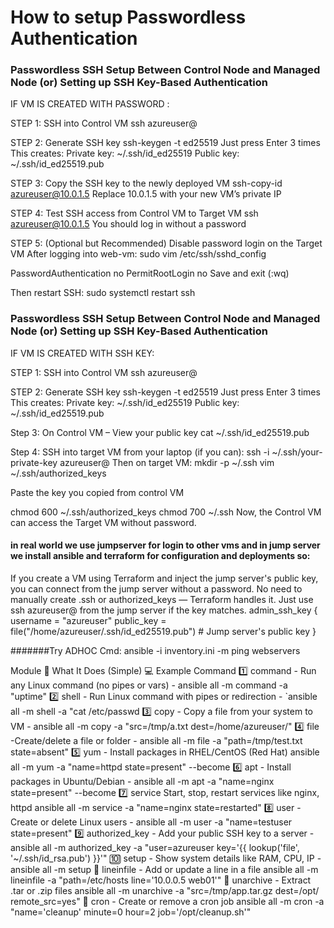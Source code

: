 # How to setup Passwordless Authentication


### Passwordless SSH Setup Between Control Node and Managed Node (or)  Setting up SSH Key-Based Authentication
 IF VM IS CREATED WITH PASSWORD :
 
STEP 1: SSH into Control VM 
ssh azureuser@<control-vm-public-ip>

STEP 2: Generate SSH key
ssh-keygen -t ed25519
Just press Enter 3 times
This creates:
Private key: ~/.ssh/id_ed25519
Public key: ~/.ssh/id_ed25519.pub

STEP 3: Copy the SSH key to the newly deployed VM
ssh-copy-id azureuser@10.0.1.5
Replace 10.0.1.5 with your new VM’s private IP

STEP 4: Test SSH access from Control VM to Target VM
ssh azureuser@10.0.1.5
You should log in without a password

 STEP 5: (Optional but Recommended) Disable password login on the Target VM
After logging into web-vm:
sudo vim /etc/ssh/sshd_config

PasswordAuthentication no
PermitRootLogin no
Save and exit (:wq)

Then restart SSH:
sudo systemctl restart ssh

### Passwordless SSH Setup Between Control Node and Managed Node (or)  Setting up SSH Key-Based Authentication
IF VM IS CREATED WITH SSH KEY:

STEP 1: SSH into Control VM 
ssh azureuser@<control-vm-public-ip>

STEP 2: Generate SSH key
ssh-keygen -t ed25519
Just press Enter 3 times
This creates:
Private key: ~/.ssh/id_ed25519
Public key: ~/.ssh/id_ed25519.pub

Step 3: On Control VM – View your public key
cat ~/.ssh/id_ed25519.pub

Step 4: SSH into target VM from your laptop (if you can):
ssh -i ~/.ssh/your-private-key azureuser@<target-vm-public-ip>
Then on target VM:
mkdir -p ~/.ssh
vim ~/.ssh/authorized_keys

Paste the key you copied from control VM

chmod 600 ~/.ssh/authorized_keys
chmod 700 ~/.ssh
Now, the Control VM can access the Target VM without password.

#### in real world we use jumpserver for login to other vms and in jump server we install ansible and terraform for configuration and deployments so:

If you create a VM using Terraform and inject the jump server's public key, you can connect from the jump server without a password. No need to manually create .ssh or authorized_keys — Terraform handles it. Just use ssh azureuser@<vm-ip> from the jump server if the key matches.
admin_ssh_key {
    username   = "azureuser"
    public_key = file("/home/azureuser/.ssh/id_ed25519.pub")  # Jump server's public key
  }



#######Try ADHOC Cmd: ansible -i inventory.ini -m ping webservers

Module	🧠 What It Does (Simple)	💻 Example Command
1️⃣	command	- Run any Linux command (no pipes or vars)	- ansible all -m command -a "uptime"
2️⃣	shell - 	Run Linux command with pipes or redirection	- `ansible all -m shell -a "cat /etc/passwd
3️⃣	copy -	Copy a file from your system to VM -	ansible all -m copy -a "src=/tmp/a.txt dest=/home/azureuser/"
4️⃣	file -Create/delete a file or folder -	ansible all -m file -a "path=/tmp/test.txt state=absent"
5️⃣	yum	 - Install packages in RHEL/CentOS (Red Hat)	ansible all -m yum -a "name=httpd state=present"  --become
6️⃣	apt	- Install packages in Ubuntu/Debian -	ansible all -m apt -a "name=nginx state=present" --become
7️⃣	service	Start, stop, restart services like nginx, httpd	ansible all -m service -a "name=nginx state=restarted"
8️⃣	user - Create or delete Linux users - ansible all -m user -a "name=testuser state=present"
9️⃣	authorized_key - 	Add your public SSH key to a server	- ansible all -m authorized_key -a "user=azureuser key='{{ lookup('file', '~/.ssh/id_rsa.pub') }}'"
🔟	setup -	Show system details like RAM, CPU, IP -	ansible all -m setup
🔢	lineinfile -	Add or update a line in a file	ansible all -m lineinfile -a "path=/etc/hosts line='10.0.0.5 web01'"
🔢	unarchive -	Extract .tar or .zip files	ansible all -m unarchive -a "src=/tmp/app.tar.gz dest=/opt/ remote_src=yes"
🔢	cron -	Create or remove a cron job	ansible all -m cron -a "name='cleanup' minute=0 hour=2 job='/opt/cleanup.sh'"
